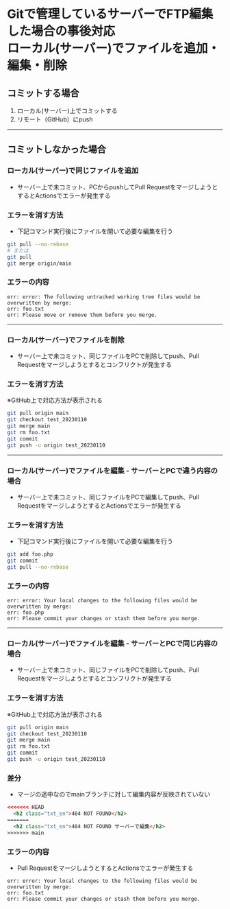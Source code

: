# Gitで管理しているサーバーでFTP編集した場合の事後対応<br>ローカル(サーバー)でファイルを追加・編集・削除

## コミットする場合
1. ローカル(サーバー)上でコミットする
1. リモート（GitHub）にpush

***

## コミットしなかった場合

### ローカル(サーバー)で同じファイルを追加
- サーバー上で未コミット、PCからpushしてPull RequestをマージしようとするとActionsでエラーが発生する

### エラーを消す方法
- 下記コマンド実行後にファイルを開いて必要な編集を行う
```bash
git pull --no-rebase
# または
git pull
git merge origin/main
```

### エラーの内容
```
err: error: The following untracked working tree files would be overwritten by merge:
err: foo.txt
err: Please move or remove them before you merge.
```

---

### ローカル(サーバー)でファイルを削除
- サーバー上で未コミット、同じファイルをPCで削除してpush、Pull Requestをマージしようとするとコンフリクトが発生する

### エラーを消す方法
※GitHub上で対応方法が表示される
```bash
git pull origin main
git checkout test_20230110
git merge main
git rm foo.txt
git commit
git push -u origin test_20230110
```

---

### ローカル(サーバー)でファイルを編集 - サーバーとPCで違う内容の場合
- サーバー上で未コミット、同じファイルをPCで編集してpush、Pull RequestをマージしようとするとActionsでエラーが発生する

### エラーを消す方法
- 下記コマンド実行後にファイルを開いて必要な編集を行う
```bash
git add foo.php
git commit
git pull --no-rebase
```

### エラーの内容
```
err: error: Your local changes to the following files would be overwritten by merge:
err: foo.php
err: Please commit your changes or stash them before you merge.
```

---

### ローカル(サーバー)でファイルを編集 - サーバーとPCで同じ内容の場合

- サーバー上で未コミット、同じファイルをPCで削除してpush、Pull Requestをマージしようとするとコンフリクトが発生する

### エラーを消す方法
※GitHub上で対応方法が表示される
```bash
git pull origin main
git checkout test_20230110
git merge main
git rm foo.txt
git commit
git push -u origin test_20230110
```

### 差分
- マージの途中なのでmainブランチに対して編集内容が反映されていない
```html
<<<<<<< HEAD
  <h2 class="txt_en">404 NOT FOUND</h2>
=======
  <h2 class="txt_en">404 NOT FOUND サーバーで編集</h2>
>>>>>>> main
```

### エラーの内容
- Pull RequestをマージしようとするとActionsでエラーが発生する
```
err: error: Your local changes to the following files would be overwritten by merge:
err: foo.txt
err: Please commit your changes or stash them before you merge.
```
